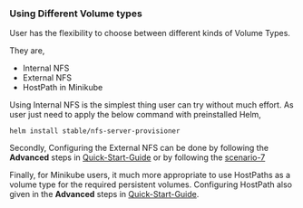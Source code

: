 ### Using Different Volume types

User has the flexibility to choose between different kinds of Volume Types.

They are,
- Internal NFS
- External NFS
- HostPath in Minikube

Using Internal NFS is the simplest thing user can try without much effort.
As user just need to apply the below command with preinstalled Helm,

```
helm install stable/nfs-server-provisioner
```  

Secondly, Configuring the External NFS can be done by following the **Advanced** steps in [Quick-Start-Guide](https://github.com/wso2-incubator/wso2am-k8s-operator)
or by following the [scenario-7](https://github.com/wso2-incubator/wso2am-k8s-operator/tree/master/scenarios/scenario-7)

Finally, for Minikube users, it much more appropriate to use HostPaths as a volume type for the required persistent volumes.
Configuring HostPath also given in the **Advanced** steps in [Quick-Start-Guide](https://github.com/wso2-incubator/wso2am-k8s-operator).


